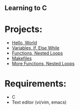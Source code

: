 ## Learning to C

# Projects:
- [Hello, World](https://github.com/aliciastudies/holbertonschool-low_level_programming/tree/master/hello_world)
- [Variables, If, Else While](https://github.com/aliciastudies/holbertonschool-low_level_programming/tree/master/variables_if_else_while)
- [Functions, Nested Loops](https://github.com/aliciastudies/holbertonschool-low_level_programming/tree/master/functions_nested_loops)
- [Makefiles](https://github.com/aliciastudies/holbertonschool-low_level_programming/tree/master/makefiles)
- [More Functions, Nested Loops](https://github.com/aliciastudies/holbertonschool-low_level_programming/tree/master/more_functions_nested_loops)

# Requirements:
- C
- Text editor (vi/vim, emacs)

